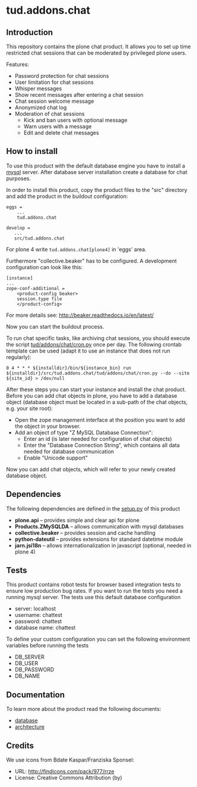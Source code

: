 # tud.addons.chat

## Introduction
This repository contains the plone chat product. It allows you to set up time restricted chat sessions that can be moderated by privileged plone users.

Features:
*  Password protection for chat sessions
*  User limitation for chat sessions
*  Whisper messages
*  Show recent messages after entering a chat session
*  Chat session welcome message
*  Anonymized chat log
*  Moderation of chat sessions
    *  Kick and ban users with optional message
    *  Warn users with a message
    *  Edit and delete chat messages


## How to install
To use this product with the default database engine you have to install a [mysql](https://www.mysql.com/) server.
After database server installation create a database for chat purposes.

In order to install this product, copy the product files to the "src" directory and add the product in the buildout configuration:
```
eggs =
    ...
    tud.addons.chat

develop =
   ...
   src/tud.addons.chat
```

For plone 4 write `tud.addons.chat[plone4]` in 'eggs' area.

Furthermore "collective.beaker" has to be configured. A development configuration can look like this:
```
[instance]
...
zope-conf-additional =
    <product-config beaker>
    session.type file
    </product-config>
```
For more details see: http://beaker.readthedocs.io/en/latest/

Now you can start the buildout process.

To run chat specific tasks, like archiving chat sessions, you should execute the script [tud/addons/chat/cron.py](./tud/addons/chat/cron.py) once per day.
The following crontab template can be used (adapt it to use an instance that does not run regularly):
```
0 4 * * * ${installdir}/bin/${instance_bin} run ${installdir}/src/tud.addons.chat/tud/addons/chat/cron.py --do --site ${site_id} > /dev/null
```

After these steps you can start your instance and install the chat product.
Before you can add chat objects in plone, you have to add a database object (database object must be located in a sub-path of the chat objects, e.g. your site root):
*   Open the zope management interface at the position you want to add the object in your browser.
*   Add an object of type "Z MySQL Database Connection":
    *  Enter an id (is later needed for configuration of chat objects)
    *  Enter the "Database Connection String", which contains all data needed for database communication
    *  Enable "Unicode support"

Now you can add chat objects, which will refer to your newly created database object.

## Dependencies
The following dependencies are defined in the [setup.py](./setup.py) of this product
*   **plone.api** – provides simple and clear api for plone
*   **Products.ZMySQLDA** – allows communication with mysql databases
*   **collective.beaker** – provides session and cache handling
*   **python-dateutil** – provides extensions for standard datetime module
*   **jarn.jsi18n** – allows internationalization in javascript (optional, needed in plone 4)

## Tests
This product contains robot tests for browser based integration tests to ensure low production bug rates. If you want to run the tests you need a running mysql server.
The tests use this default database configuration
*  server: localhost
*  username: chattest
*  password: chattest
*  database name: chattest

To define your custom configuration you can set the following environment variables before running the tests
*  DB_SERVER
*  DB_USER
*  DB_PASSWORD
*  DB_NAME

## Documentation
To learn more about the product read the following documents:
*  [database](./docs/database.md)
*  [architecture](./docs/architecture.md)

## Credits
We use icons from Bdate Kaspar/Franziska Sponsel:
*  URL: http://findicons.com/pack/977/rrze
*  License:  Creative Commons Attribution (by)
